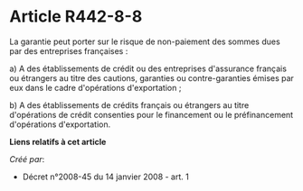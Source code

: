 # Article R442-8-8

La garantie peut porter sur le risque de non-paiement des sommes dues par des entreprises françaises :

a) A des établissements de crédit ou des entreprises d'assurance français ou étrangers au titre des cautions, garanties ou
contre-garanties émises par eux dans le cadre d'opérations d'exportation ;

b) A des établissements de crédits français ou étrangers au titre d'opérations de crédit consenties pour le financement ou le
préfinancement d'opérations d'exportation.

**Liens relatifs à cet article**

_Créé par_:

  - Décret n°2008-45 du 14 janvier 2008 - art. 1
